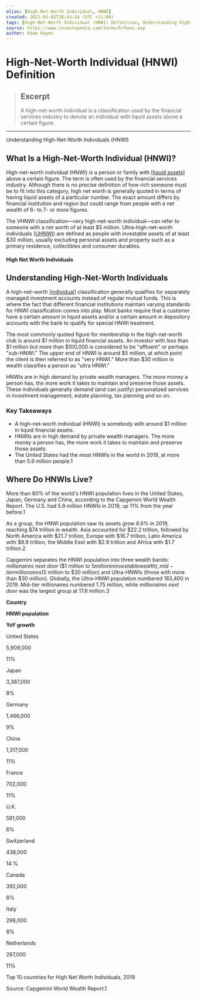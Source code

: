 ```yaml
---
alias: [High-Net-Worth Individual, HNWI]
created: 2021-03-02T20:43:24 (UTC +11:00)
tags: [High-Net-Worth Individual (HNWI) Definition, Understanding High-Net-Worth Individuals (HNWI)]
source: https://www.investopedia.com/terms/h/hnwi.asp
author: Adam Hayes
---
```


# High-Net-Worth Individual (HNWI) Definition

> ## Excerpt
> A high-net-worth individual is a classification used by the financial services industry to denote an individual with liquid assets above a certain figure.

---

Understanding High-Net-Worth Individuals (HNWI)
## What Is a High-Net-Worth Individual (HNWI)?

High-net-worth individual (HNWI) is a person or family with [[liquid assets]](https://www.investopedia.com/ask/answers/032715/what-items-are-considered-liquid-assets.asp) above a certain figure. The term is often used by the financial services industry. Although there is no precise definition of how rich someone must be to fit into this category, high net worth is generally quoted in terms of having liquid assets of a particular number. The exact amount differs by financial institution and region but could range from people with a net wealth of 6- to 7- or more figures.

The VHNWI classification—very high-net-worth individual—can refer to someone with a net worth of at least $5 million. Ultra-high-net-worth individuals ([UHNWI](https://www.investopedia.com/terms/u/ultra-high-net-worth-individuals-uhnwi.asp)) are defined as people with investable assets of at least $30 million, usually excluding personal assets and property such as a primary residence, collectibles and consumer durables.

#### High Net Worth Individuals

## Understanding High-Net-Worth Individuals

A high-net-worth [[individual]](https://www.investopedia.com/articles/financial-advisors/071015/what-highnetworth-clients-value-and-need.asp) classification generally qualifies for separately managed investment accounts instead of regular mutual funds. This is where the fact that different financial institutions maintain varying standards for HNWI classification comes into play. Most banks require that a customer have a certain amount in liquid assets and/or a certain amount in depository accounts with the bank to qualify for special HNWI treatment.

The most commonly quoted figure for membership in the high-net-worth club is around $1 million in liquid financial assets. An investor with less than $1 million but more than $100,000 is considered to be "affluent" or perhaps "sub-HNWI." The upper end of HNWI is around $5 million, at which point the client is then referred to as "very HNWI." More than $30 million in wealth classifies a person as "ultra HNWI."

HNWIs are in high demand by private wealth managers. The more money a person has, the more work it takes to maintain and preserve those assets. These individuals generally demand (and can justify) personalized services in investment management, estate planning, tax planning and so on.

### Key Takeaways

-   A high-net-worth individual (HNWI) is somebody with around $1 million in liquid financial assets.
-   HNWIs are in high demand by private wealth managers. The more money a person has, the more work it takes to maintain and preserve those assets. 
-   The United States had the most HNWIs in the world in 2019, at more than 5.9 million people.1

## Where Do HNWIs Live?

More than 60% of the world's HNWI population lives in the United States, Japan, Germany and China, according to the Capgemini World Wealth Report. The U.S. had 5.9 million HNWIs in 2019, up 11% from the year before.1

As a group, the HNWI population saw its assets grow 8.6% in 2019, reaching $74 trillion in wealth. Asia accounted for $22.2 trillion, followed by North America with $21.7 trillion, Europe with $16.7 trillion, Latin America with $8.8 trillion, the Middle East with $2.9 trillion and Africa with $1.7 trillion.2

Capgemini separates the HNWI population into three wealth bands: _millionaires next door_ ($1 million to $5 million in investable wealth), mid-tier millionaires ($5 million to $30 million) and Ultra-HNWIs (those with more than $30 million). Globally, the Ultra-HNWI population numbered 183,400 in 2019. Mid-tier millionaires numbered 1.75 million, while _millionaires next door_ was the largest group at 17.6 million.3

**Country**

**HNWI population** 

**YoY growth**

United States

5,909,000

11%

Japan

3,387,000

8%

Germany

1,466,000

9%

China

1,317,000

11%

France

702,000

11%

U.K.

591,000

6%

Switzerland

438,000

14.%

Canada

392,000

8%

Italy

298,000

8%

Netherlands

287,000

11%

Top 10 countries for High Net Worth Individuals, 2019

Source: Capgemini World Wealth Report.1
